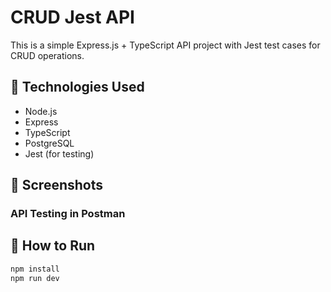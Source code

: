 # CRUD Jest API

This is a simple Express.js + TypeScript API project with Jest test cases for CRUD operations.

## 🔧 Technologies Used

- Node.js
- Express
- TypeScript
- PostgreSQL
- Jest (for testing)

## 📸 Screenshots

### API Testing in Postman

<!-- ![Postman Screenshot](./screenshots/postman.png) -->

<!-- > Make sure to save your screenshot in a folder like `screenshots/` in your project and refer to it correctly. -->

## 🚀 How to Run

```bash
npm install
npm run dev
